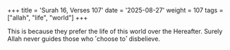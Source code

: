 +++
title = 'Surah 16, Verses 107'
date = '2025-08-27'
weight = 107
tags = ["allah", "life", "world"]
+++

This is because they prefer the life of this world over the Hereafter. Surely Allah never guides those who ˹choose to˺ disbelieve.